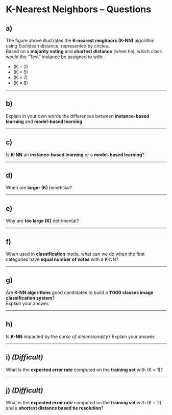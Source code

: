 # K-Nearest Neighbors – Questions

## a)
The figure above illustrates the **K-nearest neighbors (K-NN)** algorithm using Euclidean
distance, represented by circles.  
Based on a **majority voting** and **shortest distance** (when tie), which class would the “Test” instance be assigned to with:

- \(K = 2\)
- \(K = 5\)
- \(K = 7\)
- \(K = 8\)

---

## b)
Explain in your own words the differences between **instance-based learning** and **model-based learning**.

---

## c)
Is **K-NN** an **instance-based learning** or a **model-based learning**?

---

## d)
When are **larger \(K\)** beneficial?

---

## e)
Why are **too large \(K\)** detrimental?

---

## f)
When used in **classification** mode, what can we do when the first categories have **equal number of votes** with a K-NN?

---

## g)
Are **K-NN algorithms** good candidates to build a **1’000 classes image classification system**?  
Explain your answer.

---

## h)
Is **K-NN** impacted by the *curse of dimensionality*? Explain your answer.

---

## i) *(Difficult)*
What is the **expected error rate** computed on the **training set** with \(K = 1\)?

---

## j) *(Difficult)*
What is the **expected error rate** computed on the **training set** with \(K = 2\) and a **shortest distance based tie resolution**?